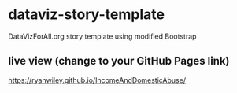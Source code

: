 # dataviz-story-template
DataVizForAll.org story template using modified Bootstrap

## live view (change to your GitHub Pages link)
 https://ryanwiley.github.io/IncomeAndDomesticAbuse/

